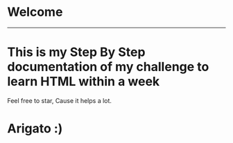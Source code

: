 # Welcome
---
# This is my Step By Step documentation of my challenge to learn HTML within a week
Feel free to star, Cause it helps a lot.
  
# Arigato :)
